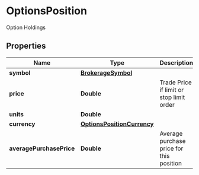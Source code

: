 

# OptionsPosition

Option Holdings

## Properties

| Name | Type | Description | Notes |
|------------ | ------------- | ------------- | -------------|
|**symbol** | [**BrokerageSymbol**](BrokerageSymbol.md) |  |  [optional] |
|**price** | **Double** | Trade Price if limit or stop limit order |  [optional] |
|**units** | **Double** |  |  [optional] |
|**currency** | [**OptionsPositionCurrency**](OptionsPositionCurrency.md) |  |  [optional] |
|**averagePurchasePrice** | **Double** | Average purchase price for this position |  [optional] |



